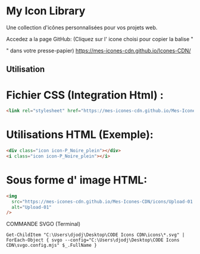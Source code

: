 # My Icon Library

Une collection d'icônes personnalisées pour vos projets web.

Accedez a la page GitHub: 
(Cliquez sur l' icone choisi pour copier la balise "<div></div>" dans votre presse-papier)
https://mes-icones-cdn.github.io/Icones-CDN/

## Utilisation

# Fichier CSS (Integration Html) :

```html
<link rel="stylesheet" href="https://mes-icones-cdn.github.io/Mes-Icones-CDN/styles/iconsCDN.css" />
```

# Utilisations HTML (Exemple):

```html
<div class="icon icon-P_Noire_plein"></div>
<i class="icon icon-P_Noire_plein"></i>
```

# Sous forme d' image HTML:

```html
<img
  src="https://mes-icones-cdn.github.io/Mes-Icones-CDN/icons/Upload-01.svg"
  alt="Upload-01"
/>
```

COMMANDE SVGO (Terminal)

```
Get-ChildItem "C:\Users\djodj\Desktop\CODE Icons CDN\icons\*.svg" | ForEach-Object { svgo --config="C:\Users\djodj\Desktop\CODE Icons CDN\svgo.config.mjs" $_.FullName }
```
